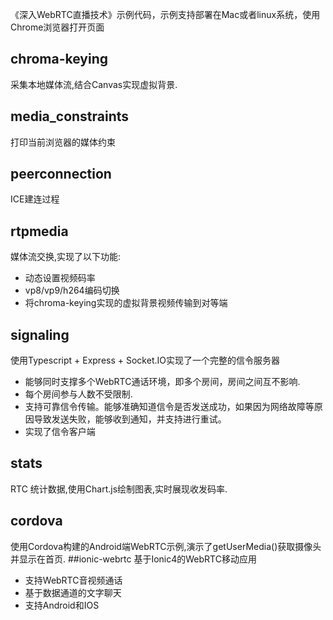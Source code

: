 《深入WebRTC直播技术》示例代码，示例支持部署在Mac或者linux系统，使用Chrome浏览器打开页面

## chroma-keying 
采集本地媒体流,结合Canvas实现虚拟背景.
## media_constraints
打印当前浏览器的媒体约束
## peerconnection 
ICE建连过程
## rtpmedia
媒体流交换,实现了以下功能:
- 动态设置视频码率
- vp8/vp9/h264编码切换
- 将chroma-keying实现的虚拟背景视频传输到对等端
## signaling
使用Typescript + Express + Socket.IO实现了一个完整的信令服务器
- 能够同时支撑多个WebRTC通话环境，即多个房间，房间之间互不影响.
- 每个房间参与人数不受限制.
- 支持可靠信令传输。能够准确知道信令是否发送成功，如果因为网络故障等原因导致发送失败，能够收到通知，并支持进行重试。
- 实现了信令客户端
## stats
RTC 统计数据,使用Chart.js绘制图表,实时展现收发码率.
## cordova
使用Cordova构建的Android端WebRTC示例,演示了getUserMedia()获取摄像头并显示在首页.
##ionic-webrtc
基于Ionic4的WebRTC移动应用
* 支持WebRTC音视频通话
* 基于数据通道的文字聊天
* 支持Android和IOS

